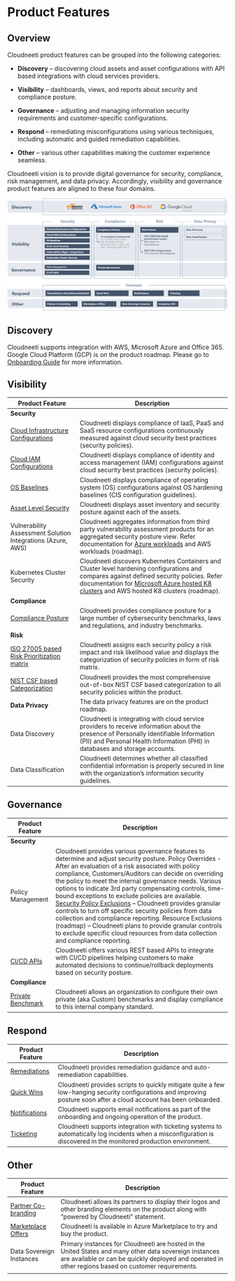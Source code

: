 Product Features
================

Overview
--------

Cloudneeti product features can be grouped into the following categories:

-   **Discovery** – discovering cloud assets and asset configurations with API
    based integrations with cloud services providers.

-   **Visibility** – dashboards, views, and reports about security and
    compliance posture.

-   **Governance** – adjusting and managing information security requirements
    and customer-specific configurations.

-   **Respond** – remediating misconfigurations using various techniques,
    including automatic and guided remediation capabilities.

-   **Other** – various other capabilities making the customer experience
    seamless.

Cloudneeti vision is to provide digital governance for security, compliance,
risk management, and data privacy. Accordingly, visibility and governance
product features are aligned to these four domains.

![Overview](.././images/introduction/overview.png#thumbnail_1)

Discovery
---------

Cloudneeti supports integration with AWS, Microsoft Azure and Office 365. Google
Cloud Platform (GCP) is on the product roadmap. Please go to [Onboarding
Guide](../../onboardingGuide/onboardingGuideOverview/) for
more information.

Visibility
----------

| **Product Feature**                                                                                                    | **Description**                                                                                                                                                                                                                                                       |
|------------------------------------------------------------------------------------------------------------------------|-----------------------------------------------------------------------------------------------------------------------------------------------------------------------------------------------------------------------------------------------------------------------|
| **Security**                                                                                                           |                                                                                                                                                                                                                                                                       |
| [Cloud Infrastructure Configurations](../../userGuide/securityPolicies/)                         | Cloudneeti displays compliance of IaaS, PaaS and SaaS resource configurations continuously measured against cloud security best practices (security policies).                                                                                                        |
| [Cloud IAM Configurations](../../userGuide/securityPolicies/)                                    | Cloudneeti displays compliance of identity and access management (IAM) configurations against cloud security best practices (security policies).                                                                                                                      |
| [OS Baselines](../../onboardingGuide/azureVulnerability/)                                     | Cloudneeti displays compliance of operating system (OS) configurations against OS hardening baselines (CIS configuration guidelines).                                                                                                                                 |
| [Asset Level Security](../../userGuide/dashboards/#assets-security-preview)                      | Cloudneeti displays asset inventory and security posture against each of the assets.                                                                                                                                                                                  |
| Vulnerability Assessment Solution Integrations (Azure, AWS)                                                            | Cloudneeti aggregates information from third party vulnerability assessment products for an aggregated security posture view. Refer documentation for [Azure workloads](../../onboardingGuide/azureVulnerability/) and AWS workloads (roadmap). |
| Kubernetes Cluster Security                                                                                            | Cloudneeti discovers Kubernetes Containers and Cluster level hardening configurations and compares against defined security policies. Refer documentation for [Microsoft Azure hosted K8 clusters](../../onboardingGuide/configureCloudneetiAgentInKubernetesCluster/) and AWS hosted K8 clusters (roadmap).                                |
| **Compliance**                                                                |                                                     |
| [Compliance Posture](../../userGuide/complianceBenchmarks/)                                      | Cloudneeti provides compliance posture for a large number of cybersecurity benchmarks, laws and regulations, and industry benchmarks.                                                                                                                                 |
| **Risk**      |                                                         |
| [ISO 27005 based Risk Prioritization matrix](../../gettingStarted/howItWorks/#risk-posture) | Cloudneeti assigns each security policy a risk impact and risk likelihood value and displays the categorization of security policies in form of risk matrix.                                                                                                          |
| [NIST CSF based Categorization](../../userGuide/userGuide/#risk)                                 | Cloudneeti provides the most comprehensive out-of-box NIST CSF based categorization to all security policies within the product.                                                                                                                                      |
| **Data Privacy**                                                                                                       | The data privacy features are on the product roadmap.                                                                                                                                                                                                                 |
| Data Discovery                                                                                                         | Cloudneeti is integrating with cloud service providers to receive information about the presence of Personally Identifiable Information (PII) and Personal Health Information (PHI) in databases and storage accounts.                                                |
| Data Classification                                                                                                    | Cloudneeti determines whether all classified confidential information is properly secured in line with the organization’s information security guidelines.                                                                                                            |

Governance
----------

| **Product Feature**                                                                        | **Description**                |
|--------------------------------------------------------------------------------------------|---------------------------------------------------------------------------------------------------------------------------------------------------------------------------------------------------------------------------------------------------------------------------------------------------------------------------------------------------------------------------------------------------------------------------------------------------------------------------------------------------------------------------------------------------------------------------------------------------------------------------------------------------------------------------------------------------------------------------------------------------------------------------------------------------------|
| **Security**                                                                               |          |
| Policy Management                                                                          | Cloudneeti provides various governance features to determine and adjust security posture. Policy Overrides - After an evaluation of a risk associated with policy compliance, Customers/Auditors can decide on overriding the policy to meet the internal governance needs. Various options to indicate 3rd party compensating controls, time-bound exceptions to exclude policies are available. [Security Policy Exclusions](../../administratorGuide/securityPolicyExclusions/) – Cloudneeti provides granular controls to turn off specific security policies from data collection and compliance reporting. Resource Exclusions (roadmap) – Cloudneeti plans to provide granular controls to exclude specific cloud resources from data collection and compliance reporting. |
| [CI/CD APIs](../../administratorGuide/configureCloudneetiAPIAccess/) | Cloudneeti offers various REST based APIs to integrate with CI/CD pipelines helping customers to make automated decisions to continue/rollback deployments based on security posture.                                                                            |
| **Compliance**                                                                             |                                                 |
| [Private Benchmark](../../administratorGuide/privateBenchmark/)      | Cloudneeti allows an organization to configure their own private (aka Custom) benchmarks and display compliance to this internal company standard.       |

Respond
-------

| **Product Feature**                                                                                       | **Description**                                                                                                                                                      |
|-----------------------------------------------------------------------------------------------------------|----------------------------------------------------------------------------------------------------------------------------------------------------------------------|
| [Remediations](../../remediation/overview/)                                         | Cloudneeti provides remediation guidance and auto-remediation capabilities.                                                                                          |
| [Quick Wins](../../remediation/overview/#quick-wins)                                           | Cloudneeti provides scripts to quickly mitigate quite a few low-hanging security configurations and improving posture soon after a cloud account has been onboarded. |
| [Notifications](../../administratorGuide/configureNotifications/)                   | Cloudneeti supports email notifications as part of the onboarding and ongoing operation of the product.                                                              |
| [Ticketing](../../administratorGuide/manageLicenses/#incident-management-ticketing) | Cloudneeti supports integration with ticketing systems to automatically log incidents when a misconfiguration is discovered in the monitored production environment. |

Other
-----

| **Product Feature**                                                             | **Description**                                                                                                                                                                                                 |
|---------------------------------------------------------------------------------|-----------------------------------------------------------------------------------------------------------------------------------------------------------------------------------------------------------------|
| [Partner Co-branding](../../tryAndBuy/partnerCobranding/) | Cloudneeti allows its partners to display their logos and other branding elements on the product along with “powered by Cloudneeti” statement.                                                                  |
| [Marketplace Offers](../../tryAndBuy/freeTrial/)          | Cloudneeti is available in Azure Marketplace to try and buy the product.                                                                                                                                        |
| Data Sovereign Instances                                                        | Primary instances for Cloudneeti are hosted in the United States and many other data sovereign instances are available or can be quickly deployed and operated in other regions based on customer requirements. |
|                                                                                 |                                                                                                                                                                                                                 |
